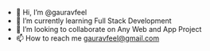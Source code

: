 - 👋 Hi, I’m @gauravfeel
- 🌱 I’m currently learning Full Stack Development
- 💞️ I’m looking to collaborate on Any Web and App Project
- 📫 How to reach me gauravfeel@gmail.com

<!---
gauravfeel/gauravfeel is a ✨ special ✨ repository because its `README.md` (this file) appears on your GitHub profile.
You can click the Preview link to take a look at your changes.
--->
